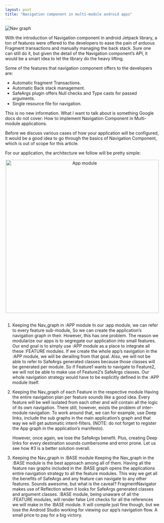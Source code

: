 ```yaml
---
layout: post
title: "Navigation component in multi-module android apps"
---
```


![Nav graph]({{site.baseurl}}/assets/images/navigation-graph.png)

With the introduction of Navigation component in android Jetpack library, a ton of features were offered to the developers to ease the pain of arduous Fragment transactions and manually managing the back stack. Sure one can still do it, but given the detail of the Navigation component’s API, it would be a smart idea to let the library do the heavy lifting. 

Some of the features that navigation component offers to the developers are:
* Automatic fragment Transactions.
* Automatic Back stack management.
* SafeArgs plugin offers Null checks and Type casts for passed arguments.
* Single resource file for navigation.

This is no new information. What I want to talk about is something Google docs do not cover: How to implement Navigation Component in Multi-module applications. 

Before we discuss various cases of how your application will be configured, it would be a good idea to go through the basics of Navigation Component, which is out of scope for this article.

For our application, the architecture we follow will be pretty simple:
<center>
    <img src="{{site.baseurl}}/assets/images/ss.png" alt="App module" width="500" align="center">
</center><br/>

1. Keeping the Nav_graph in :APP module
    In our :app module, we can refer to every feature sub-module, So we can create the application’s navigation graph in their. However, this has one problem. The reason we modularize our apps is to segregate our application into small features. Our end goal is to simply  use :APP module as a place to integrate all these :FEATURE modules. If we create the whole app’s navigation in the :APP module, we will be derailing from that goal. Also, we will not be able to refer to SafeArgs generated classes because those classes will be generated per module. So if Feature1 wants to navigate to Feature2, we will not be able to make use of Feature2’s SafeArgs classes. Our whole navigation strategy would have to be explicitly defined in the :APP module itself.

2. Keeping the Nav_graph of each Feature in the respective module
    Having the entire navigation plan per feature sounds like a good idea. Every feature will be well isolated from each other and will contain all the logic of its own navigation. There still, however, exists the problem of inter-module navigation. To work around that, we can for example, use Deep links, include the sub graphs in the main application’s graph and that way we will get automatic intent-filters. (NOTE: do not forget to register the App graph in the application’s manifesto).

    However, once again, we lose the SafeArgs benefit. Plus, creating Deep links for every destination sounds cumbersome and error prone. Let us see how #3 is a better solution overall.

3. Keeping the Nav_graph in :BASE module
    Keeping the Nav_graph in the :BASE module is the best approach among all of them. Having all the feature nav graphs included in the :BASE graph opens the applications entire navigation strategy to all the feature modules. This way we get all the benefits of SafeArgs and any feature can navigate to any other features. Sounds awesome, but what is the caveat?
    FragmentNavigator makes use of Reflection when it looks for SafeArgs generated classes and argument classes. :BASE module, being unaware of all the :FEATURE modules, will render false Lint checks for all the references we will make in the :BASE module. It will compile just fine though, but we lose the Android Studio working for viewing our app’s navigation flow. A small price to pay for a big victory.